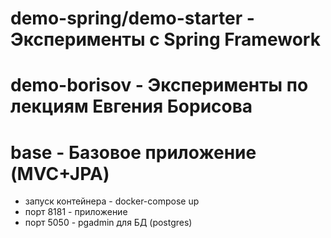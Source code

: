 # demo-spring/demo-starter - Эксперименты с Spring Framework

# demo-borisov - Эксперименты по лекциям Евгения Борисова

# base - Базовое приложение (MVC+JPA)
- запуск контейнера  - docker-compose up
- порт 8181          - приложение
- порт 5050          - pgadmin для БД (postgres)
